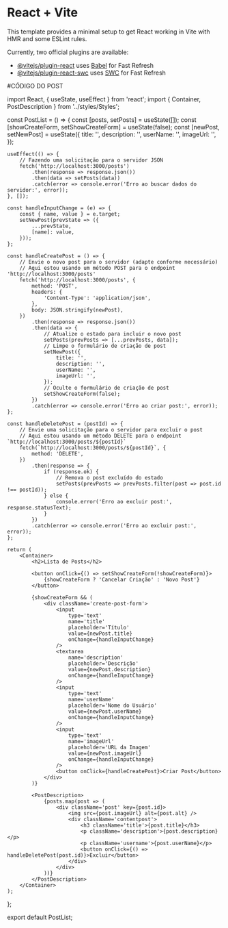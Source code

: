 # React + Vite

This template provides a minimal setup to get React working in Vite with HMR and some ESLint rules.

Currently, two official plugins are available:

- [@vitejs/plugin-react](https://github.com/vitejs/vite-plugin-react/blob/main/packages/plugin-react/README.md) uses [Babel](https://babeljs.io/) for Fast Refresh
- [@vitejs/plugin-react-swc](https://github.com/vitejs/vite-plugin-react-swc) uses [SWC](https://swc.rs/) for Fast Refresh

#CÓDIGO DO POST

import React, { useState, useEffect } from 'react';
import { Container, PostDescription } from '../styles/Styles';

const PostList = () => {
const [posts, setPosts] = useState([]);
const [showCreateForm, setShowCreateForm] = useState(false);
const [newPost, setNewPost] = useState({
title: '',
description: '',
userName: '',
imageUrl: '',
});

    useEffect(() => {
        // Fazendo uma solicitação para o servidor JSON
        fetch('http://localhost:3000/posts')
            .then(response => response.json())
            .then(data => setPosts(data))
            .catch(error => console.error('Erro ao buscar dados do servidor:', error));
    }, []);

    const handleInputChange = (e) => {
        const { name, value } = e.target;
        setNewPost(prevState => ({
            ...prevState,
            [name]: value,
        }));
    };

    const handleCreatePost = () => {
        // Envie o novo post para o servidor (adapte conforme necessário)
        // Aqui estou usando um método POST para o endpoint 'http://localhost:3000/posts'
        fetch('http://localhost:3000/posts', {
            method: 'POST',
            headers: {
                'Content-Type': 'application/json',
            },
            body: JSON.stringify(newPost),
        })
            .then(response => response.json())
            .then(data => {
                // Atualize o estado para incluir o novo post
                setPosts(prevPosts => [...prevPosts, data]);
                // Limpe o formulário de criação de post
                setNewPost({
                    title: '',
                    description: '',
                    userName: '',
                    imageUrl: '',
                });
                // Oculte o formulário de criação de post
                setShowCreateForm(false);
            })
            .catch(error => console.error('Erro ao criar post:', error));
    };

    const handleDeletePost = (postId) => {
        // Envie uma solicitação para o servidor para excluir o post
        // Aqui estou usando um método DELETE para o endpoint `http://localhost:3000/posts/${postId}`
        fetch(`http://localhost:3000/posts/${postId}`, {
            method: 'DELETE',
        })
            .then(response => {
                if (response.ok) {
                    // Remova o post excluído do estado
                    setPosts(prevPosts => prevPosts.filter(post => post.id !== postId));
                } else {
                    console.error('Erro ao excluir post:', response.statusText);
                }
            })
            .catch(error => console.error('Erro ao excluir post:', error));
    };

    return (
        <Container>
            <h2>Lista de Posts</h2>

            <button onClick={() => setShowCreateForm(!showCreateForm)}>
                {showCreateForm ? 'Cancelar Criação' : 'Novo Post'}
            </button>

            {showCreateForm && (
                <div className='create-post-form'>
                    <input
                        type='text'
                        name='title'
                        placeholder='Título'
                        value={newPost.title}
                        onChange={handleInputChange}
                    />
                    <textarea
                        name='description'
                        placeholder='Descrição'
                        value={newPost.description}
                        onChange={handleInputChange}
                    />
                    <input
                        type='text'
                        name='userName'
                        placeholder='Nome do Usuário'
                        value={newPost.userName}
                        onChange={handleInputChange}
                    />
                    <input
                        type='text'
                        name='imageUrl'
                        placeholder='URL da Imagem'
                        value={newPost.imageUrl}
                        onChange={handleInputChange}
                    />
                    <button onClick={handleCreatePost}>Criar Post</button>
                </div>
            )}

            <PostDescription>
                {posts.map(post => (
                    <div className='post' key={post.id}>
                        <img src={post.imageUrl} alt={post.alt} />
                        <div className='contentpost'>
                            <h3 className='title'>{post.title}</h3>
                            <p className='description'>{post.description}</p>
                            <p className='username'>{post.userName}</p>
                            <button onClick={() => handleDeletePost(post.id)}>Excluir</button>
                        </div>
                    </div>
                ))}
            </PostDescription>
        </Container>
    );

};

export default PostList;
